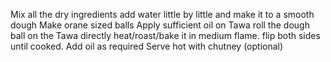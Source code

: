 Mix all the dry ingredients
add water little by little and make it to a smooth dough
Make orane sized balls
Apply sufficient oil on Tawa 
roll the dough ball on the Tawa directly
heat/roast/bake  it in medium flame. flip both sides until cooked. Add oil as required
Serve hot with chutney (optional)